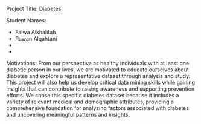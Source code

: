Project Title: Diabetes

Student Names: 

- Falwa Alkhalifah 
- Rawan Alqahtani
-
-
Motivations:
From our perspective as healthy individuals with at least one diabetic person in our lives, we are motivated to educate ourselves about diabetes and explore a representative dataset through analysis and study. This project will also help us develop critical data mining skills while gaining insights that can contribute to raising awareness and supporting prevention efforts.
We chose this specific diabetes dataset because it includes a variety of relevant medical and demographic attributes, providing a comprehensive foundation for analyzing factors associated with diabetes and uncovering meaningful patterns and insights.
